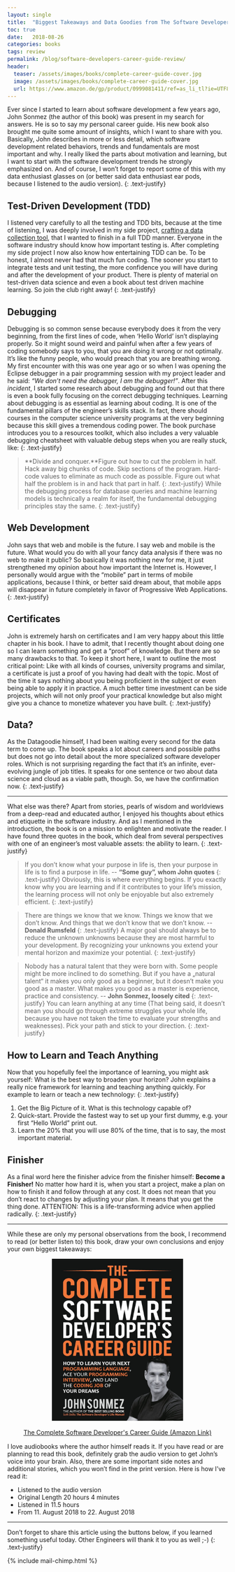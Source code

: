 ```yaml
---
layout: single
title:  "Biggest Takeaways and Data Goodies from The Software Developer's Complete Career Guide"
toc: true
date:   2018-08-26
categories: books
tags: review
permalink: /blog/software-developers-career-guide-review/
header:
  teaser: /assets/images/books/complete-career-guide-cover.jpg
  image: /assets/images/books/complete-career-guide-cover.jpg
  url: https://www.amazon.de/gp/product/0999081411/ref=as_li_tl?ie=UTF8&camp=1638&creative=6742&creativeASIN=0999081411&linkCode=as2&tag=datagoodie-21&linkId=943596d09907545bc9719e12bcd04362
---
```


Ever since I started to learn about software development a few years ago, John Sonmez (the author of this book) was present in my search for answers. He is so to say my personal career guide. His new book also brought me quite some amount of insights, which I want to share with you. Basically, John describes in more or less detail, which software development related behaviors, trends and fundamentals are most important and why. I really liked the parts about motivation and learning, but I want to start with the software development trends he strongly emphasized on. And of course, I won’t forget to report some of this with my data enthusiast glasses on (or better said data enthusiast ear pods, because I listened to the audio version).
{: .text-justify}

## Test-Driven Development (TDD)
I listened very carefully to all the testing and TDD bits, because at the time of listening, I was deeply involved in my side project, [crafting a data collection tool](/blog/data-collection-tool-tdd-process), that I wanted to finish in a full TDD manner. Everyone in the software industry should know how important testing is. After completing my side project I now also know how entertaining TDD can be. To be honest, I almost never had that much fun coding. The sooner you start to integrate tests and unit testing, the more confidence you will have during and after the development of your product.  There is plenty of material on test-driven data science and even a book about test driven machine learning. So join the club right away!
{: .text-justify}

## Debugging
Debugging is so common sense because everybody does it from the very beginning, from the first lines of code, when ‘Hello World’ isn’t displaying properly. So it might sound weird and painful when after a few years of coding somebody says to you, that you are doing it wrong or not optimally. It’s like the funny people, who would preach that you are breathing wrong. My first encounter with this was one year ago or so when I was opening the Eclipse debugger in a pair programming session with my project leader and he said: *“We don’t need the debugger, I am the debugger!”*. After this *incident*, I started some research about debugging and found out that there is even a book fully focusing on the correct debugging techniques. Learning about debugging is as essential as learning about coding. It is one of the fundamental pillars of the engineer’s skills stack. In fact, there should courses in the computer science university programs at the very beginning because this skill gives a tremendous coding power.
The book purchase introduces you to a resources toolkit, which also includes a very valuable debugging cheatsheet with valuable debug steps when you are really stuck, like:
{: .text-justify}
> **Divide and conquer.**Figure out how to cut the problem in half. Hack away big chunks of code. Skip sections of the program. Hard-code values to eliminate as much code as possible. Figure out what half the problem is in and hack that part in half.
{: .text-justify}
While the debugging process for database queries and machine learning models is technically a realm for itself, the fundamental debugging principles stay the same.
{: .text-justify}

## Web Development
John says that web and mobile is the future. I say web and mobile is the future. What would you do with all your fancy data analysis if there was no web to make it public? So basically it was nothing new for me, it just strengthened my opinion about how important the Internet is. However, I personally would argue with the “mobile” part in terms of mobile applications, because I think, or better said dream about, that mobile apps will disappear in future completely in favor of Progressive Web Applications.
{: .text-justify}

## Certificates
John is extremely harsh on certificates and I am very happy about this little chapter in his book. I have to admit, that I recently thought about doing one so I can learn something and get a “proof” of knowledge. But there are so many drawbacks to that. To keep it short here, I want to outline the most critical point: Like with all kinds of courses, university programs and similar, a certificate is just a proof of you having had dealt with the topic. Most of the time it says nothing about you being proficient in the subject or even being able to apply it in practice. A much better time investment can be side projects, which will not only proof your practical knowledge but also might give you a chance to monetize whatever you have built.
{: .text-justify}

## Data?
As the Datagoodie himself, I had been waiting every second for the data term to come up. The book speaks a lot about careers and possible paths but does not go into detail about the more specialized software developer roles. Which is not surprising regarding the fact that it’s an infinite, ever-evolving jungle of job titles. It speaks for one sentence or two about data science and cloud as a viable path, though. So, we have the confirmation now.
{: .text-justify}

___

What else was there? Apart from stories, pearls of wisdom and worldviews from a deep-read and educated author, I enjoyed his thoughts about ethics and etiquette in the software industry. And as I mentioned in the introduction, the book is on a mission to enlighten and motivate the reader. I have found three quotes in the book, which deal from several perspectives with one of an engineer’s most valuable assets: the ability to learn.
{: .text-justify}
> If you don’t know what your purpose in life is, then your purpose in life is to find a purpose in life. -- **“Some guy”, whom John quotes**
{: .text-justify}
Obviously, this is where everything begins. If you exactly know why you are learning and if it contributes to your life’s mission, the learning process will not only be enjoyable but also extremely efficient.
{: .text-justify}

> There are things we know that we know. Things we know that we don’t know. And things that we don’t know that we don’t know. -- **Donald Rumsfeld**
{: .text-justify}
A major goal should always be to reduce the unknown unknowns because they are most harmful to your development. By recognizing your unknowns you extend your mental horizon and maximize your potential.
{: .text-justify}

> Nobody has a natural talent that they were born with. Some people might be more inclined to do something. But if you have a „natural talent“ it makes you only good as a beginner, but it doesn’t make you good as a master. What makes you good as a master is experience, practice and consistency. -- **John Sonmez, loosely cited**
{: .text-justify}
You can learn anything at any time (That being said, it doesn’t mean you should go through extreme struggles your whole life, because you have not taken the time to evaluate your strengths and weaknesses). Pick your path and stick to your direction.
{: .text-justify}

## How to Learn and Teach Anything
Now that you hopefully feel the importance of learning, you might ask yourself: What is the best way to broaden your horizon? John explains a really nice framework for learning and teaching anything quickly. For example to learn or teach a new technology:
{: .text-justify}

1. Get the Big Picture of it. What is this technology capable of?
2. Quick-start. Provide the fastest way to set up your first dummy, e.g. your first “Hello World” print out.
3. Learn the 20% that you will use 80% of the time, that is to say, the most important material.

## Finisher
As a final word here the finisher advice from the finisher himself:
**Become a Finisher!**
No matter how hard it is, when you start a project, make a plan on how to finish it and follow through at any cost. It does not mean that you don’t react to changes by adjusting your plan. It means that you get the thing done. ATTENTION: This is a life-transforming advice when applied radically.
{: .text-justify}

___
While these are only my personal observations from the book, I recommend to read (or better listen to) this book, draw your own conclusions and enjoy your own biggest takeaways:

<div style="display: block; text-align: center; margin-bottom: 3%;">
    <a target="_blank"  href="https://amzn.to/2wCC2BY"> <img src="/assets/images/books/complete-career-guide-cover.jpg" width="300px" alt="" style="border:none !important; margin:0px !important;" /></a>
</div>
<div style="display: block; text-align: center; margin-bottom: 3%;">
    <a href="https://amzn.to/2wCC2BY" target="_blank"> The Complete Software Developer's Career Guide (Amazon Link)</a>
</div>


I love audiobooks where the author himself reads it. If you have read or are planning to read this book, definitely grab the audio version to get John’s voice into your brain. Also, there are some important side notes and additional stories, which you won’t find in the print version. Here is how I’ve read it:
- Listened to the audio version
- Original Length 20 hours 4 minutes
- Listened in 11.5 hours
- From 11. August 2018 to 22. August 2018

___

Don’t forget to share this article using the buttons below, if you learned something useful today. Other Engineers will thank it to you as well ;-)
{: .text-justify}

{% include mail-chimp.html %}